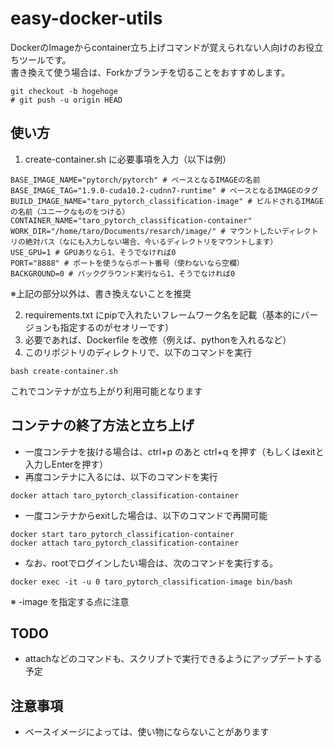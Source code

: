 # easy-docker-utils
DockerのImageからcontainer立ち上げコマンドが覚えられない人向けのお役立ちツールです。</br>
書き換えて使う場合は、Forkかブランチを切ることをおすすめします。
```
git checkout -b hogehoge
# git push -u origin HEAD
```

## 使い方
1. create-container.sh に必要事項を入力（以下は例）
```
BASE_IMAGE_NAME="pytorch/pytorch" # ベースとなるIMAGEの名前
BASE_IMAGE_TAG="1.9.0-cuda10.2-cudnn7-runtime" # ベースとなるIMAGEのタグ
BUILD_IMAGE_NAME="taro_pytorch_classification-image" # ビルドされるIMAGEの名前（ユニークなものをつける）
CONTAINER_NAME="taro_pytorch_classification-container"
WORK_DIR="/home/taro/Documents/resarch/image/" # マウントしたいディレクトリの絶対パス（なにも入力しない場合、今いるディレクトリをマウントします）
USE_GPU=1 # GPUありなら1、そうでなければ0
PORT="8888" # ポートを使うならポート番号（使わないなら空欄）
BACKGROUND=0 # バックグラウンド実行なら1、そうでなければ0
```
※上記の部分以外は、書き換えないことを推奨

2. requirements.txt にpipで入れたいフレームワーク名を記載（基本的にバージョンも指定するのがセオリーです）
3. 必要であれば、Dockerfile を改修（例えば、pythonを入れるなど）
4. このリポジトリのディレクトリで、以下のコマンドを実行
```
bash create-container.sh
```
これでコンテナが立ち上がり利用可能となります</br>

## コンテナの終了方法と立ち上げ
* 一度コンテナを抜ける場合は、ctrl+p のあと ctrl+q を押す（もしくはexitと入力しEnterを押す）
* 再度コンテナに入るには、以下のコマンドを実行
```
docker attach taro_pytorch_classification-container
```
* 一度コンテナからexitした場合は、以下のコマンドで再開可能
```
docker start taro_pytorch_classification-container
docker attach taro_pytorch_classification-container
```

* なお、rootでログインしたい場合は、次のコマンドを実行する。
```
docker exec -it -u 0 taro_pytorch_classification-image bin/bash
```
※ -image を指定する点に注意

## TODO
* attachなどのコマンドも、スクリプトで実行できるようにアップデートする予定

## 注意事項
* ベースイメージによっては、使い物にならないことがあります
